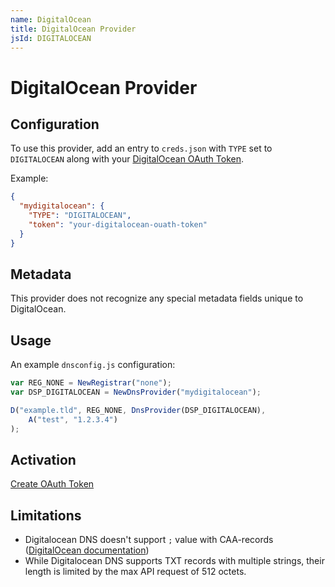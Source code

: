```yaml
---
name: DigitalOcean
title: DigitalOcean Provider
jsId: DIGITALOCEAN
---
```

# DigitalOcean Provider

## Configuration

To use this provider, add an entry to `creds.json` with `TYPE` set to `DIGITALOCEAN`
along with your [DigitalOcean OAuth Token](https://cloud.digitalocean.com/settings/applications).

Example:

```json
{
  "mydigitalocean": {
    "TYPE": "DIGITALOCEAN",
    "token": "your-digitalocean-ouath-token"
  }
}
```

## Metadata
This provider does not recognize any special metadata fields unique to DigitalOcean.

## Usage
An example `dnsconfig.js` configuration:

```javascript
var REG_NONE = NewRegistrar("none");
var DSP_DIGITALOCEAN = NewDnsProvider("mydigitalocean");

D("example.tld", REG_NONE, DnsProvider(DSP_DIGITALOCEAN),
    A("test", "1.2.3.4")
);
```

## Activation
[Create OAuth Token](https://cloud.digitalocean.com/settings/applications)

## Limitations

- Digitalocean DNS doesn't support `;` value with CAA-records ([DigitalOcean documentation](https://www.digitalocean.com/docs/networking/dns/how-to/create-caa-records/))
- While Digitalocean DNS supports TXT records with multiple strings,
  their length is limited by the max API request of 512 octets.
